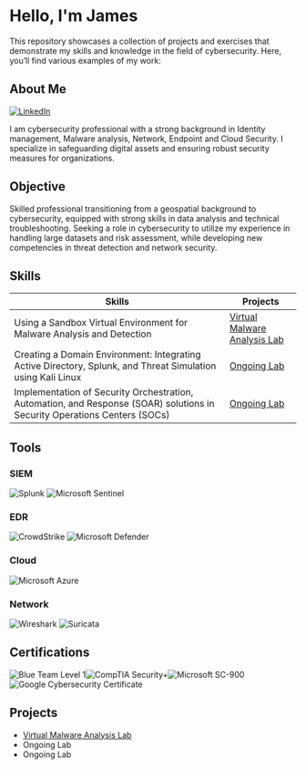 # Hello, I'm James
This repository showcases a collection of projects and exercises that demonstrate my 
skills and knowledge in the field of cybersecurity. Here, you’ll find various examples 
of my work:

## About Me
[![LinkedIn](https://img.shields.io/badge/-LinkedIn-0072b1?&style=for-the-badge&logo=linkedin&logoColor=white)](https://linkedin.com/in/james-ngetha/)

I am cybersecurity professional with a strong background in Identity management, Malware analysis, Network, Endpoint and Cloud Security. I specialize in safeguarding digital assets and ensuring robust security measures for organizations.

## Objective

Skilled professional transitioning from a geospatial background to cybersecurity, equipped with strong skills in data analysis and technical troubleshooting. Seeking a role in cybersecurity to utilize my experience in handling large datasets and risk assessment, while developing new competencies in threat detection and network security.

## Skills

| Skills         | Projects    |
|--------------|-----------|
| Using a Sandbox Virtual Environment for Malware Analysis and Detection | <a href="https://github.com/NgethaWachira/Virtual-Malware-Analysis-Lab/tree/main">Virtual Malware Analysis Lab</a>|
| Creating a Domain Environment: Integrating Active Directory, Splunk, and Threat Simulation using Kali Linux  | <a href="https://google.com">Ongoing Lab</a>|
| Implementation of Security Orchestration, Automation, and Response (SOAR) solutions in Security Operations Centers (SOCs)  | <a href="https://google.com">Ongoing Lab</a>|


## Tools

### SIEM
![Splunk](https://img.shields.io/badge/-Splunk-e000a3?&style=for-the-badge&logo=Splunk&logoColor=white)
![Microsoft Sentinel](https://img.shields.io/badge/-Microsoft_Sentinel-00A3E0?&style=for-the-badge&logo=microsoft&logoColor=white)

### EDR
![CrowdStrike](https://img.shields.io/badge/-CrowdStrike-F86C6A?&style=for-the-badge&logo=crowdstrike&logoColor=white)
![Microsoft Defender](https://img.shields.io/badge/-Microsoft_Defender-1E2A78?&style=for-the-badge&logo=microsoft&logoColor=white)

### Cloud
![Microsoft Azure](https://img.shields.io/badge/-Microsoft_Azure-00fac1?&style=for-the-badge&logo=microsoft&logoColor=white)

### Network
![Wireshark](https://img.shields.io/badge/-Wireshark-7cfc00?&style=for-the-badge&logo=Wireshark&logoColor=white)
![Suricata](https://img.shields.io/badge/-Suricata-A03A2E?&style=for-the-badge&logo=suricata&logoColor=white)

## Certifications
<div style="display: flex; flex-wrap: wrap;">
  <img src="https://img.shields.io/badge/-Blue_Team_Level_1-fac100?&style=for-the-badge&logo=security&logoColor=white" alt="Blue Team Level 1" />
  <img src="https://img.shields.io/badge/-Security%2B-FF0000?&style=for-the-badge&logo=CompTIA&logoColor=white" alt="CompTIA Security+" />
  <img src="https://img.shields.io/badge/-Microsoft_SC_900-008040?&style=for-the-badge&logo=microsoft&logoColor=white" alt="Microsoft SC-900" />
  <img src="https://img.shields.io/badge/-Google_Cybersecurity_Certificate-676767?&style=for-the-badge&logo=google&logoColor=white" alt="Google Cybersecurity Certificate" />
</div>

## Projects
- <a href="https://github.com/NgethaWachira/Virtual-Malware-Analysis-Lab/tree/main">Virtual Malware Analysis Lab</a>
- Ongoing Lab
- Ongoing Lab


